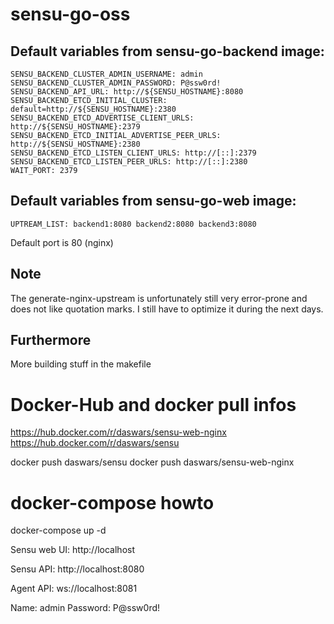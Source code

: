 # sensu-go-oss


## Default variables from sensu-go-backend image:
```
SENSU_BACKEND_CLUSTER_ADMIN_USERNAME: admin
SENSU_BACKEND_CLUSTER_ADMIN_PASSWORD: P@ssw0rd!
SENSU_BACKEND_API_URL: http://${SENSU_HOSTNAME}:8080
SENSU_BACKEND_ETCD_INITIAL_CLUSTER: default=http://${SENSU_HOSTNAME}:2380
SENSU_BACKEND_ETCD_ADVERTISE_CLIENT_URLS: http://${SENSU_HOSTNAME}:2379
SENSU_BACKEND_ETCD_INITIAL_ADVERTISE_PEER_URLS: http://${SENSU_HOSTNAME}:2380
SENSU_BACKEND_ETCD_LISTEN_CLIENT_URLS: http://[::]:2379
SENSU_BACKEND_ETCD_LISTEN_PEER_URLS: http://[::]:2380
WAIT_PORT: 2379
```

## Default variables from sensu-go-web image:

```
UPTREAM_LIST: backend1:8080 backend2:8080 backend3:8080
```
Default port is 80 (nginx)

## Note
The generate-nginx-upstream is unfortunately still very error-prone and does not like quotation marks. I still have to optimize it during the next days.


## Furthermore
More building stuff in the makefile

# Docker-Hub and docker pull infos

https://hub.docker.com/r/daswars/sensu-web-nginx
https://hub.docker.com/r/daswars/sensu

docker push daswars/sensu
docker push daswars/sensu-web-nginx

# docker-compose howto


docker-compose up -d

Sensu web UI: http://localhost

Sensu API: http://localhost:8080

Agent API: ws://localhost:8081

Name: admin
Password: P@ssw0rd!
